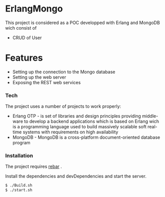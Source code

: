 # ErlangMongo

This project is considered as a POC developped with Erlang and MongoDB wich consist of 
  - CRUD of User
  

# Features

  - Setting up the connection to the Mongo database
  - Setting up the web server
  - Exposing the REST web services 


### Tech

The project uses a number of projects to work properly:

* Erlang OTP - is set of libraries and design principles providing middle-ware to develop a backend applications which is based on Erlang wich is a programming language used to build massively scalable soft real-time systems with requirements on high availability
* MongoDB - MongoDB is a cross-platform document-oriented database program


### Installation

The project requires [rebar](http://www.rebar.net/install.htm) .

Install the dependencies and devDependencies and start the server.

```sh
$ ./Build.sh
$ ./start.sh
```
